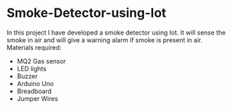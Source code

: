 # Smoke-Detector-using-Iot
In this project I have developed a smoke detector using Iot. It will sense the smoke in air and will give a warning alarm if smoke is present in air.
Materials required:
- MQ2 Gas sensor
- LED lights
- Buzzer
- Arduino Uno
- Breadboard
- Jumper Wires
